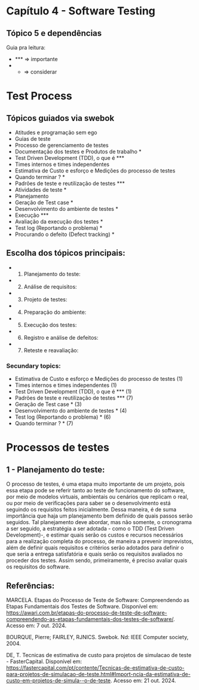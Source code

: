 # Capítulo 4 - Software Testing

## Tópico 5 e dependências

Guia pra leitura:
  - *** => importante
  - * => considerar

# Test Process

## Tópicos guiados via swebok

- Atitudes e programação sem ego
- Guias de teste
- Processo de gerenciamento de testes
- Documentação dos testes e Produtos de trabalho *
- Test Driven Development (TDD), o que é ***
- Times internos e times independentes
- Estimativa de Custo e esforço e Medições do processo de testes
- Quando terminar ? *
- Padrões de teste e reutilização de testes ***
- Atividades de teste *
- Planejamento
- Geração de Test case *
- Desenvolvimento do ambiente de testes *
- Execução ***
- Avaliação da execução dos testes *
- Test log (Reportando o problema) *
- Procurando o defeito (Defect tracking) *

## Escolha dos tópicos principais:

- 1. Planejamento do teste:
- 2. Análise de requisitos:
- 3. Projeto de testes:
- 4. Preparação do ambiente:
- 5. Execução dos testes:
- 6. Registro e análise de defeitos:
- 7. Reteste e reavaliação:

### Secundary topics:

  - Estimativa de Custo e esforço e Medições do processo de testes (1)
  - Times internos e times independentes (1)
  - Test Driven Development (TDD), o que é *** (1)
  - Padrões de teste e reutilização de testes *** (7)
  - Geração de Test case * (3)
  - Desenvolvimento do ambiente de testes * (4)
  - Test log (Reportando o problema) * (6)
  - Quando terminar ? * (7)

# Processos de testes

## 1 - Planejamento do teste:

 
  O processo de testes, é uma etapa muito importante de um projeto, pois essa etapa pode se referir tanto ao teste de funcionamento do software, por meio de modelos virtuais, ambientais ou cenários que replicam o real, ou por meio de verificações para saber se o desenvolvimento está seguindo os requisitos feitos inicialmente. Dessa maneira, é de suma importância que haja um planejamento bem definido de quais passos serão seguidos. Tal planejamento deve abordar, mas não somente, o cronograma a ser seguido, a estratégia a ser adotada - como o TDD (Test Driven Development)-, e estimar quais serão os custos e recursos necessários para a realização completa do processo, de maneira a prevenir imprevistos, além de definir quais requisitos e critérios serão adotados para definir o que seria a entrega satisfatória e quais serão os requisitos avaliados no proceder dos testes.
  Assim sendo, primeiramente, é preciso avaliar quais os requisitos do software. 




## Referências:
MARCELA. Etapas do Processo de Teste de Software: Compreendendo as Etapas Fundamentais dos Testes de Software. Disponível em: <https://awari.com.br/etapas-do-processo-de-teste-de-software-compreendendo-as-etapas-fundamentais-dos-testes-de-software/>. Acesso em: 7 out. 2024.

BOURQUE, Pierre; FAIRLEY, RJNICS. Swebok. Nd: IEEE Computer society, 2004.

DE, T. Tecnicas de estimativa de custo para projetos de simulacao de teste - FasterCapital. Disponível em: <https://fastercapital.com/pt/contente/Tecnicas-de-estimativa-de-custo-para-projetos-de-simulacao-de-teste.html#Import-ncia-da-estimativa-de-custo-em-projetos-de-simula--o-de-teste>. Acesso em: 21 out. 2024.
